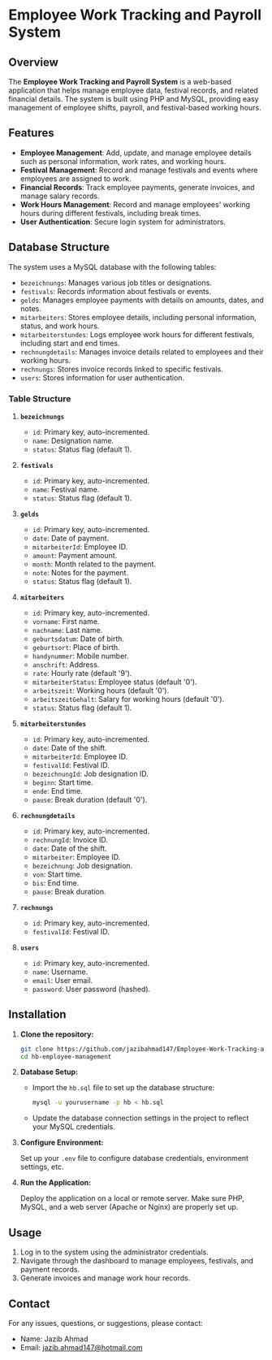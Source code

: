 # Employee Work Tracking and Payroll System

## Overview

The **Employee Work Tracking and Payroll System** is a web-based application that helps manage employee data, festival records, and related financial details. The system is built using PHP and MySQL, providing easy management of employee shifts, payroll, and festival-based working hours.

## Features

- **Employee Management**: Add, update, and manage employee details such as personal information, work rates, and working hours.
- **Festival Management**: Record and manage festivals and events where employees are assigned to work.
- **Financial Records**: Track employee payments, generate invoices, and manage salary records.
- **Work Hours Management**: Record and manage employees' working hours during different festivals, including break times.
- **User Authentication**: Secure login system for administrators.

## Database Structure

The system uses a MySQL database with the following tables:

- `bezeichnungs`: Manages various job titles or designations.
- `festivals`: Records information about festivals or events.
- `gelds`: Manages employee payments with details on amounts, dates, and notes.
- `mitarbeiters`: Stores employee details, including personal information, status, and work hours.
- `mitarbeiterstundes`: Logs employee work hours for different festivals, including start and end times.
- `rechnungdetails`: Manages invoice details related to employees and their working hours.
- `rechnungs`: Stores invoice records linked to specific festivals.
- `users`: Stores information for user authentication.

### Table Structure

1. **`bezeichnungs`**
    - `id`: Primary key, auto-incremented.
    - `name`: Designation name.
    - `status`: Status flag (default 1).

2. **`festivals`**
    - `id`: Primary key, auto-incremented.
    - `name`: Festival name.
    - `status`: Status flag (default 1).

3. **`gelds`**
    - `id`: Primary key, auto-incremented.
    - `date`: Date of payment.
    - `mitarbeiterId`: Employee ID.
    - `amount`: Payment amount.
    - `month`: Month related to the payment.
    - `note`: Notes for the payment.
    - `status`: Status flag (default 1).

4. **`mitarbeiters`**
    - `id`: Primary key, auto-incremented.
    - `vorname`: First name.
    - `nachname`: Last name.
    - `geburtsdatum`: Date of birth.
    - `geburtsort`: Place of birth.
    - `handynummer`: Mobile number.
    - `anschrift`: Address.
    - `rate`: Hourly rate (default '9').
    - `mitarbeiterStatus`: Employee status (default '0').
    - `arbeitszeit`: Working hours (default '0').
    - `arbeitszeitGehalt`: Salary for working hours (default '0').
    - `status`: Status flag (default 1).

5. **`mitarbeiterstundes`**
    - `id`: Primary key, auto-incremented.
    - `date`: Date of the shift.
    - `mitarbeiterId`: Employee ID.
    - `festivalId`: Festival ID.
    - `bezeichnungId`: Job designation ID.
    - `beginn`: Start time.
    - `ende`: End time.
    - `pause`: Break duration (default '0').

6. **`rechnungdetails`**
    - `id`: Primary key, auto-incremented.
    - `rechnungId`: Invoice ID.
    - `date`: Date of the shift.
    - `mitarbeiter`: Employee ID.
    - `bezeichnung`: Job designation.
    - `von`: Start time.
    - `bis`: End time.
    - `pause`: Break duration.

7. **`rechnungs`**
    - `id`: Primary key, auto-incremented.
    - `festivalId`: Festival ID.

8. **`users`**
    - `id`: Primary key, auto-incremented.
    - `name`: Username.
    - `email`: User email.
    - `password`: User password (hashed).

## Installation

1. **Clone the repository:**

    ```bash
    git clone https://github.com/jazibahmad147/Employee-Work-Tracking-and-Payroll-System.git
    cd hb-employee-management
    ```

2. **Database Setup:**

    - Import the `hb.sql` file to set up the database structure:

      ```bash
      mysql -u yourusername -p hb < hb.sql
      ```

    - Update the database connection settings in the project to reflect your MySQL credentials.

3. **Configure Environment:**

    Set up your `.env` file to configure database credentials, environment settings, etc.

4. **Run the Application:**

    Deploy the application on a local or remote server. Make sure PHP, MySQL, and a web server (Apache or Nginx) are properly set up.

## Usage

1. Log in to the system using the administrator credentials.
2. Navigate through the dashboard to manage employees, festivals, and payment records.
3. Generate invoices and manage work hour records.

## Contact

For any issues, questions, or suggestions, please contact:

- Name: Jazib Ahmad
- Email: [jazib.ahmad147@hotmail.com](mailto:jazib.ahmad147@hotmail.com)

